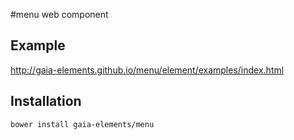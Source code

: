 #menu web component

## Example

http://gaia-elements.github.io/menu/element/examples/index.html

## Installation
```
bower install gaia-elements/menu
```
